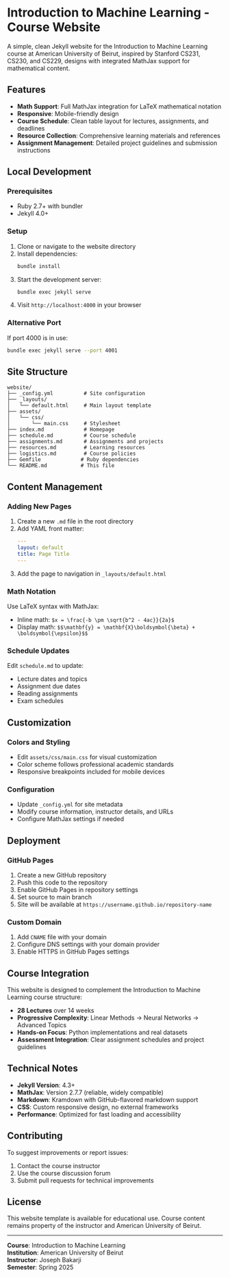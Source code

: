 # Introduction to Machine Learning - Course Website

A simple, clean Jekyll website for the Introduction to Machine Learning course at American University of Beirut, inspired by Stanford CS231, CS230, and CS229, designs with integrated MathJax support for mathematical content.

## Features

- **Math Support**: Full MathJax integration for LaTeX mathematical notation
- **Responsive**: Mobile-friendly design
- **Course Schedule**: Clean table layout for lectures, assignments, and deadlines
- **Resource Collection**: Comprehensive learning materials and references
- **Assignment Management**: Detailed project guidelines and submission instructions

## Local Development

### Prerequisites
- Ruby 2.7+ with bundler
- Jekyll 4.0+

### Setup
1. Clone or navigate to the website directory
2. Install dependencies:
   ```bash
   bundle install
   ```
3. Start the development server:
   ```bash
   bundle exec jekyll serve
   ```
4. Visit `http://localhost:4000` in your browser

### Alternative Port
If port 4000 is in use:
```bash
bundle exec jekyll serve --port 4001
```

## Site Structure

```
website/
├── _config.yml          # Site configuration
├── _layouts/
│   └── default.html     # Main layout template
├── assets/
│   └── css/
│       └── main.css     # Stylesheet
├── index.md             # Homepage
├── schedule.md          # Course schedule
├── assignments.md       # Assignments and projects
├── resources.md         # Learning resources
├── logistics.md         # Course policies
├── Gemfile             # Ruby dependencies
└── README.md           # This file
```

## Content Management

### Adding New Pages
1. Create a new `.md` file in the root directory
2. Add YAML front matter:
   ```yaml
   ---
   layout: default
   title: Page Title
   ---
   ```
3. Add the page to navigation in `_layouts/default.html`

### Math Notation
Use LaTeX syntax with MathJax:
- Inline math: `$x = \frac{-b \pm \sqrt{b^2 - 4ac}}{2a}$`
- Display math: `$$\mathbf{y} = \mathbf{X}\boldsymbol{\beta} + \boldsymbol{\epsilon}$$`

### Schedule Updates
Edit `schedule.md` to update:
- Lecture dates and topics
- Assignment due dates
- Reading assignments
- Exam schedules

## Customization

### Colors and Styling
- Edit `assets/css/main.css` for visual customization
- Color scheme follows professional academic standards
- Responsive breakpoints included for mobile devices

### Configuration
- Update `_config.yml` for site metadata
- Modify course information, instructor details, and URLs
- Configure MathJax settings if needed

## Deployment

### GitHub Pages
1. Create a new GitHub repository
2. Push this code to the repository
3. Enable GitHub Pages in repository settings
4. Set source to main branch
5. Site will be available at `https://username.github.io/repository-name`

### Custom Domain
1. Add `CNAME` file with your domain
2. Configure DNS settings with your domain provider
3. Enable HTTPS in GitHub Pages settings

## Course Integration

This website is designed to complement the Introduction to Machine Learning course structure:

- **28 Lectures** over 14 weeks
- **Progressive Complexity**: Linear Methods → Neural Networks → Advanced Topics
- **Hands-on Focus**: Python implementations and real datasets
- **Assessment Integration**: Clear assignment schedules and project guidelines

## Technical Notes

- **Jekyll Version**: 4.3+
- **MathJax**: Version 2.7.7 (reliable, widely compatible)
- **Markdown**: Kramdown with GitHub-flavored markdown support
- **CSS**: Custom responsive design, no external frameworks
- **Performance**: Optimized for fast loading and accessibility

## Contributing

To suggest improvements or report issues:
1. Contact the course instructor
2. Use the course discussion forum
3. Submit pull requests for technical improvements

## License

This website template is available for educational use. Course content remains property of the instructor and American University of Beirut.

---

**Course**: Introduction to Machine Learning  
**Institution**: American University of Beirut  
**Instructor**: Joseph Bakarji  
**Semester**: Spring 2025

